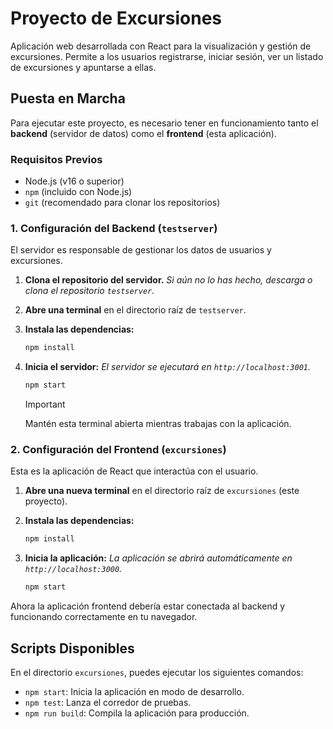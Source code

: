 # Proyecto de Excursiones

Aplicación web desarrollada con React para la visualización y gestión de excursiones. Permite a los usuarios registrarse, iniciar sesión, ver un listado de excursiones y apuntarse a ellas.

## Puesta en Marcha

Para ejecutar este proyecto, es necesario tener en funcionamiento tanto el **backend** (servidor de datos) como el **frontend** (esta aplicación).

### Requisitos Previos

-   Node.js (v16 o superior)
-   `npm` (incluido con Node.js)
-   `git` (recomendado para clonar los repositorios)

### 1. Configuración del Backend (`testserver`)

El servidor es responsable de gestionar los datos de usuarios y excursiones.

1.  **Clona el repositorio del servidor.**
    *Si aún no lo has hecho, descarga o clona el repositorio `testserver`.*

2.  **Abre una terminal** en el directorio raíz de `testserver`.

3.  **Instala las dependencias:**
    ```bash
    npm install
    ```

4.  **Inicia el servidor:**
    *El servidor se ejecutará en `http://localhost:3001`.*
    ```bash
    npm start
    ```
    > [!IMPORTANT]
    > Mantén esta terminal abierta mientras trabajas con la aplicación.

### 2. Configuración del Frontend (`excursiones`)

Esta es la aplicación de React que interactúa con el usuario.

1.  **Abre una nueva terminal** en el directorio raíz de `excursiones` (este proyecto).

2.  **Instala las dependencias:**
    ```bash
    npm install
    ```

3.  **Inicia la aplicación:**
    *La aplicación se abrirá automáticamente en `http://localhost:3000`.*
    ```bash
    npm start
    ```

Ahora la aplicación frontend debería estar conectada al backend y funcionando correctamente en tu navegador.

## Scripts Disponibles

En el directorio `excursiones`, puedes ejecutar los siguientes comandos:

-   `npm start`: Inicia la aplicación en modo de desarrollo.
-   `npm test`: Lanza el corredor de pruebas.
-   `npm run build`: Compila la aplicación para producción.
